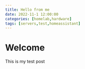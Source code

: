```yaml
---
title: Hello from me
date: 2022-11-1 12:00:00
categories: [homelab,hardware]
tags: [servers,test,homeassistant]
---
```


# Welcome
This is my test post